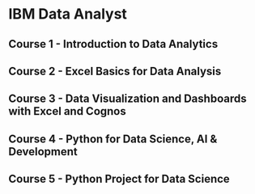# IBM Data Analyst

## Course 1 - Introduction to Data Analytics
## Course 2 - Excel Basics for Data Analysis
## Course 3 - Data Visualization and Dashboards with Excel and Cognos
## Course 4 - Python for Data Science, AI & Development
## Course 5 - Python Project for Data Science